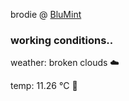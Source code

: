 brodie @ [BluMint](https://www.linkedin.com/company/blumint-io/)

<!--weather_start-->
### working conditions..

weather: broken clouds ☁️

temp: 11.26 °C 👕

<!--weather_end-->
